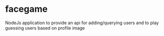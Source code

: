 # facegame
NodeJs application to provide an api for adding/querying users and to play guessing users based on profile image
